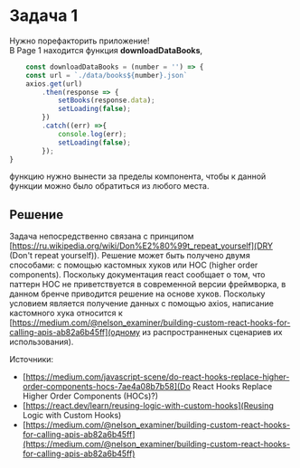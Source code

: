 # Задача 1

Нужно порефакторить приложение!
<br>
В Page 1 находится функция **downloadDataBooks**,
```js
    const downloadDataBooks = (number = '') => {
    const url = `./data/books${number}.json`
    axios.get(url)
        .then(response => {
            setBooks(response.data);
            setLoading(false);
        })
        .catch((err) =>{
            console.log(err);
            setLoading(false);
        });
}
```
функцию нужно вынести за пределы компонента, чтобы к данной функции можно было обратиться из любого места.
<br>


## Решение 
Задача непосредственно связана с принципом [https://ru.wikipedia.org/wiki/Don%E2%80%99t_repeat_yourself](DRY (Don't repeat yourself)). Решение может быть получено двумя способами: с помощью кастомных хуков или HOC (higher order components). Поскольку документация react сообщает о том, что паттерн HOC не приветствуется в современной версии фреймворка, в данном бренче приводится решение на основе хуков. Поскольку условием является получение данных с помощью axios, написание кастомного хука относится к [https://medium.com/@nelson_examiner/building-custom-react-hooks-for-calling-apis-ab82a6b45ff](одному из распространненых сценариев их использования).

Источники:
- [https://medium.com/javascript-scene/do-react-hooks-replace-higher-order-components-hocs-7ae4a08b7b58](Do React Hooks Replace Higher Order Components (HOCs)?)
- [https://react.dev/learn/reusing-logic-with-custom-hooks](Reusing Logic with Custom Hooks)
- [https://medium.com/@nelson_examiner/building-custom-react-hooks-for-calling-apis-ab82a6b45ff](https://medium.com/@nelson_examiner/building-custom-react-hooks-for-calling-apis-ab82a6b45ff)